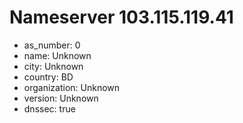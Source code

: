 # Nameserver 103.115.119.41

* as_number: 0
* name: Unknown
* city: Unknown
* country: BD
* organization: Unknown
* version: Unknown
* dnssec: true
